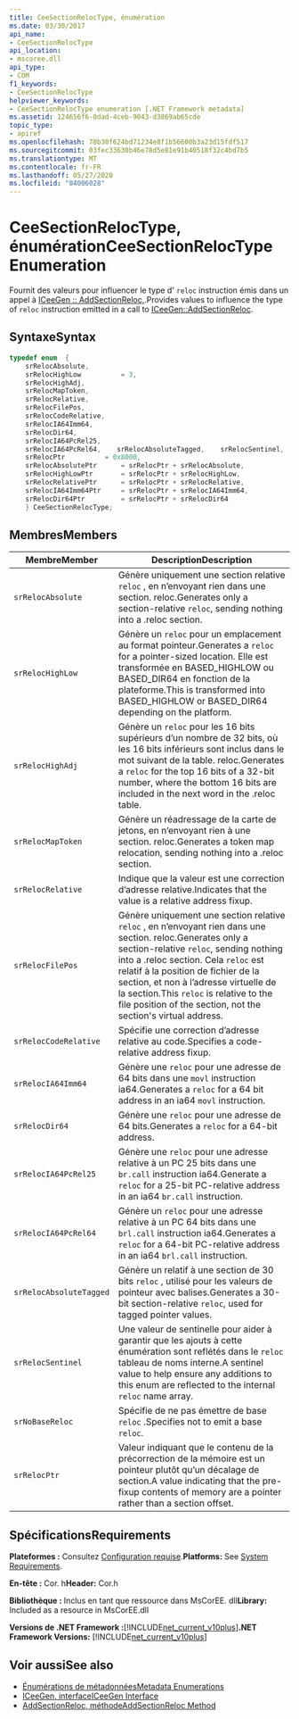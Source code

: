 ```yaml
---
title: CeeSectionRelocType, énumération
ms.date: 03/30/2017
api_name:
- CeeSectionRelocType
api_location:
- mscoree.dll
api_type:
- COM
f1_keywords:
- CeeSectionRelocType
helpviewer_keywords:
- CeeSectionRelocType enumeration [.NET Framework metadata]
ms.assetid: 124656f6-0dad-4ceb-9043-d3869ab65cde
topic_type:
- apiref
ms.openlocfilehash: 78b30f624bd71234e8f1b56600b3a23d15fdf517
ms.sourcegitcommit: 03fec33630b46e78d5e81e91b40518f32c4bd7b5
ms.translationtype: MT
ms.contentlocale: fr-FR
ms.lasthandoff: 05/27/2020
ms.locfileid: "84006028"
---
```

# <a name="ceesectionreloctype-enumeration"></a><span data-ttu-id="6ba94-102">CeeSectionRelocType, énumération</span><span class="sxs-lookup"><span data-stu-id="6ba94-102">CeeSectionRelocType Enumeration</span></span>
<span data-ttu-id="6ba94-103">Fournit des valeurs pour influencer le type d' `reloc` instruction émis dans un appel à [ICeeGen :: AddSectionReloc,](iceegen-addsectionreloc-method.md).</span><span class="sxs-lookup"><span data-stu-id="6ba94-103">Provides values to influence the type of `reloc` instruction emitted in a call to [ICeeGen::AddSectionReloc](iceegen-addsectionreloc-method.md).</span></span>  
  
## <a name="syntax"></a><span data-ttu-id="6ba94-104">Syntaxe</span><span class="sxs-lookup"><span data-stu-id="6ba94-104">Syntax</span></span>  
  
```cpp  
typedef enum  {  
    srRelocAbsolute,  
    srRelocHighLow          = 3,  
    srRelocHighAdj,
    srRelocMapToken,  
    srRelocRelative,  
    srRelocFilePos,  
    srRelocCodeRelative,  
    srRelocIA64Imm64,  
    srRelocDir64,  
    srRelocIA64PcRel25,  
    srRelocIA64PcRel64,    srRelocAbsoluteTagged,    srRelocSentinel,    srNoBaseReloc       = 0x4000,  
    srRelocPtr          = 0x8000,  
    srRelocAbsolutePtr      = srRelocPtr + srRelocAbsolute,  
    srRelocHighLowPtr       = srRelocPtr + srRelocHighLow,  
    srRelocRelativePtr      = srRelocPtr + srRelocRelative,  
    srRelocIA64Imm64Ptr     = srRelocPtr + srRelocIA64Imm64,  
    srRelocDir64Ptr         = srRelocPtr + srRelocDir64  
    } CeeSectionRelocType;  
```  
  
## <a name="members"></a><span data-ttu-id="6ba94-105">Membres</span><span class="sxs-lookup"><span data-stu-id="6ba94-105">Members</span></span>  
  
|<span data-ttu-id="6ba94-106">Membre</span><span class="sxs-lookup"><span data-stu-id="6ba94-106">Member</span></span>|<span data-ttu-id="6ba94-107">Description</span><span class="sxs-lookup"><span data-stu-id="6ba94-107">Description</span></span>|  
|------------|-----------------|  
|`srRelocAbsolute`|<span data-ttu-id="6ba94-108">Génère uniquement une section relative `reloc` , en n’envoyant rien dans une section. reloc.</span><span class="sxs-lookup"><span data-stu-id="6ba94-108">Generates only a section-relative `reloc`, sending nothing into a .reloc section.</span></span>|  
|`srRelocHighLow`|<span data-ttu-id="6ba94-109">Génère un `reloc` pour un emplacement au format pointeur.</span><span class="sxs-lookup"><span data-stu-id="6ba94-109">Generates a `reloc` for a pointer-sized location.</span></span> <span data-ttu-id="6ba94-110">Elle est transformée en BASED_HIGHLOW ou BASED_DIR64 en fonction de la plateforme.</span><span class="sxs-lookup"><span data-stu-id="6ba94-110">This is transformed into BASED_HIGHLOW or BASED_DIR64 depending on the platform.</span></span>|  
|`srRelocHighAdj`|<span data-ttu-id="6ba94-111">Génère un `reloc` pour les 16 bits supérieurs d’un nombre de 32 bits, où les 16 bits inférieurs sont inclus dans le mot suivant de la table. reloc.</span><span class="sxs-lookup"><span data-stu-id="6ba94-111">Generates a `reloc` for the top 16 bits of a 32-bit number, where the bottom 16 bits are included in the next word in the .reloc table.</span></span>|  
|`srRelocMapToken`|<span data-ttu-id="6ba94-112">Génère un réadressage de la carte de jetons, en n’envoyant rien à une section. reloc.</span><span class="sxs-lookup"><span data-stu-id="6ba94-112">Generates a token map relocation, sending nothing into a .reloc section.</span></span>|  
|`srRelocRelative`|<span data-ttu-id="6ba94-113">Indique que la valeur est une correction d’adresse relative.</span><span class="sxs-lookup"><span data-stu-id="6ba94-113">Indicates that the value is a relative address fixup.</span></span>|  
|`srRelocFilePos`|<span data-ttu-id="6ba94-114">Génère uniquement une section relative `reloc` , en n’envoyant rien dans une section. reloc.</span><span class="sxs-lookup"><span data-stu-id="6ba94-114">Generates only a section-relative `reloc`, sending nothing into a .reloc section.</span></span> <span data-ttu-id="6ba94-115">Cela `reloc` est relatif à la position de fichier de la section, et non à l’adresse virtuelle de la section.</span><span class="sxs-lookup"><span data-stu-id="6ba94-115">This `reloc` is relative to the file position of the section, not the section's virtual address.</span></span>|  
|`srRelocCodeRelative`|<span data-ttu-id="6ba94-116">Spécifie une correction d’adresse relative au code.</span><span class="sxs-lookup"><span data-stu-id="6ba94-116">Specifies a code-relative address fixup.</span></span>|  
|`srRelocIA64Imm64`|<span data-ttu-id="6ba94-117">Génère une `reloc` pour une adresse de 64 bits dans une `movl` instruction ia64.</span><span class="sxs-lookup"><span data-stu-id="6ba94-117">Generates a `reloc` for a 64 bit address in an ia64 `movl` instruction.</span></span>|  
|`srRelocDir64`|<span data-ttu-id="6ba94-118">Génère une `reloc` pour une adresse de 64 bits.</span><span class="sxs-lookup"><span data-stu-id="6ba94-118">Generates a `reloc` for a 64-bit address.</span></span>|  
|`srRelocIA64PcRel25`|<span data-ttu-id="6ba94-119">Génère une `reloc` pour une adresse relative à un PC 25 bits dans une `br.call` instruction ia64.</span><span class="sxs-lookup"><span data-stu-id="6ba94-119">Generate a `reloc` for a 25-bit PC-relative address in an ia64 `br.call` instruction.</span></span>|  
|`srRelocIA64PcRel64`|<span data-ttu-id="6ba94-120">Génère un `reloc` pour une adresse relative à un PC 64 bits dans une `brl.call` instruction ia64.</span><span class="sxs-lookup"><span data-stu-id="6ba94-120">Generates a `reloc` for a 64-bit PC-relative address in an ia64 `brl.call` instruction.</span></span>|  
|`srRelocAbsoluteTagged`|<span data-ttu-id="6ba94-121">Génère un relatif à une section de 30 bits `reloc` , utilisé pour les valeurs de pointeur avec balises.</span><span class="sxs-lookup"><span data-stu-id="6ba94-121">Generates a 30-bit section-relative `reloc`, used for tagged pointer values.</span></span>|  
|`srRelocSentinel`|<span data-ttu-id="6ba94-122">Une valeur de sentinelle pour aider à garantir que les ajouts à cette énumération sont reflétés dans le `reloc` tableau de noms interne.</span><span class="sxs-lookup"><span data-stu-id="6ba94-122">A sentinel value to help ensure any additions to this enum are reflected to the internal `reloc` name array.</span></span>|  
|`srNoBaseReloc`|<span data-ttu-id="6ba94-123">Spécifie de ne pas émettre de base `reloc` .</span><span class="sxs-lookup"><span data-stu-id="6ba94-123">Specifies not to emit a base `reloc`.</span></span>|  
|`srRelocPtr`|<span data-ttu-id="6ba94-124">Valeur indiquant que le contenu de la précorrection de la mémoire est un pointeur plutôt qu’un décalage de section.</span><span class="sxs-lookup"><span data-stu-id="6ba94-124">A value indicating that the pre-fixup contents of memory are a pointer rather than a section offset.</span></span>|  
  
## <a name="requirements"></a><span data-ttu-id="6ba94-125">Spécifications</span><span class="sxs-lookup"><span data-stu-id="6ba94-125">Requirements</span></span>  
 <span data-ttu-id="6ba94-126">**Plateformes :** Consultez [Configuration requise](../../get-started/system-requirements.md).</span><span class="sxs-lookup"><span data-stu-id="6ba94-126">**Platforms:** See [System Requirements](../../get-started/system-requirements.md).</span></span>  
  
 <span data-ttu-id="6ba94-127">**En-tête :** Cor. h</span><span class="sxs-lookup"><span data-stu-id="6ba94-127">**Header:** Cor.h</span></span>  
  
 <span data-ttu-id="6ba94-128">**Bibliothèque :** Inclus en tant que ressource dans MsCorEE. dll</span><span class="sxs-lookup"><span data-stu-id="6ba94-128">**Library:** Included as a resource in MsCorEE.dll</span></span>  
  
 <span data-ttu-id="6ba94-129">**Versions de .NET Framework :**[!INCLUDE[net_current_v10plus](../../../../includes/net-current-v10plus-md.md)]</span><span class="sxs-lookup"><span data-stu-id="6ba94-129">**.NET Framework Versions:** [!INCLUDE[net_current_v10plus](../../../../includes/net-current-v10plus-md.md)]</span></span>  
  
## <a name="see-also"></a><span data-ttu-id="6ba94-130">Voir aussi</span><span class="sxs-lookup"><span data-stu-id="6ba94-130">See also</span></span>

- [<span data-ttu-id="6ba94-131">Énumérations de métadonnées</span><span class="sxs-lookup"><span data-stu-id="6ba94-131">Metadata Enumerations</span></span>](metadata-enumerations.md)
- [<span data-ttu-id="6ba94-132">ICeeGen, interface</span><span class="sxs-lookup"><span data-stu-id="6ba94-132">ICeeGen Interface</span></span>](iceegen-interface.md)
- [<span data-ttu-id="6ba94-133">AddSectionReloc, méthode</span><span class="sxs-lookup"><span data-stu-id="6ba94-133">AddSectionReloc Method</span></span>](iceegen-addsectionreloc-method.md)
